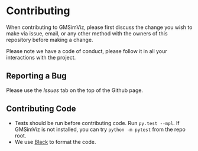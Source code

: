 # Contributing

When contributing to GMSimViz, please first discuss the change you wish to make via issue,
email, or any other method with the owners of this repository before making a change.

Please note we have a code of conduct, please follow it in all your interactions with the project.


## Reporting a Bug

Please use the *Issues* tab on the top of the Github page.

## Contributing Code

* Tests should be run before contributing code. Run `py.test --mpl`. If GMSimViz is not installed, you can try `python -m pytest` from the repo root.
* We use [Black](https://github.com/ambv/black) to format the code.
